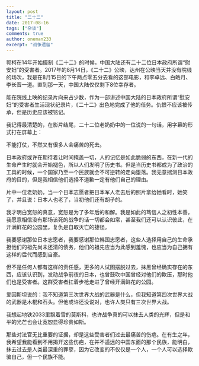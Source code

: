 ```yaml
---
layout: post
title: "二十二"
date: 2017-08-16
tags: ["杂谈"]
comments: true
author: oneman233
excerpt: "战争遗留"
---
```


郭柯在14年开始摄制《二十二》的时候，中国大陆还有二十二位日本政府所谓“慰安妇”的受害者。2017年的8月14日，《二十二》公映，达州在公映当天并没有院线的场次，我是在8月15日的下午两点零五分去看的这部电影，和李卓远、白皓月、李长晋一道。直到那一天，中国大陆仅仅剩下8位幸存者。

能在院线上映的纪录片向来占少数，作为一部讲述中国大陆的日本政府所谓“慰安妇”的受害者生活现状纪录片，《二十二》出色地完成了他的任务。仇恨不应该被传承，但是历史应该被铭记。

我记得最清楚的，在影片结尾，二十二位老奶奶中的一位说的一句话，用字幕的形式打在屏幕上：

不能打仗，不然又有很多人会痛苦的死去。

日本政府或许在期待着让时间掩盖一切，人的记忆是如此脆弱的东西，在新一代的生命产生时就会开始褪色，所以人们发明了历史书。但是当历史书都成为了政治的工具的时候，一个国家乃至一个民族就会不可逆转的走向堕落。我无意揣测日本政府的目的，但是我相信他们选择不道歉一定有他们自己的理由。

片中一位老奶奶，当一个日本志愿者把日本军人老去后的照片拿给她看时，她笑了，并且说：日本人也老了，当初他们还有胡子的。

我才明白宽恕的真意，宽恕是为了多年后的和解。我是如此的笃信人之初性本善，我愿意相信没有那场该死的战争的话一切都会如常，甚至我们还可以认识彼此，在开满鲜花的公园里。复仇是自取灭亡的捷径。

我要感谢那位日本志愿者，我要感谢那位韩国志愿者，这些人选择用自己的生命承担他们的祖先尚未还清的债务，他们的祖先应当为此感到羞愧，也应当为自己拥有这样的后代而感到自豪。

但不是任何人都有这样的责任感，更多的人试图摆脱过去，抹黑曾经确实存在的东西，应该认识到，发动战争前夜的日本，也曾鼓吹中国曾经对他们的欺压，那时他们也是受害者。这群受害者扛着步枪走进了曾经开满鲜花的公园。

爱因斯坦说的：我不知道第三次世界大战的武器是什么，但我知道第四次世界大战的武器是木棍和石头。但他或许还没说对，也许人类只有三次世界大战。

我想起地铁2033里飘着雪的莫斯科，也许战争真的可以抹去人类的光辉，但是和平的光芒也会让宽恕显得珍贵如斯。

那些对法官无比重要的证据，却是这些受害者们过去最痛苦的伤疤。在有生之年，我希望我能看到不用揭开这些伤疤，在并不遥远的中国东面的那个民族，能明白，抹去过去是人类最深重的罪孽，因为它改变的不仅仅是一个人，一个人可以选择欺骗自己，但一个民族不能。